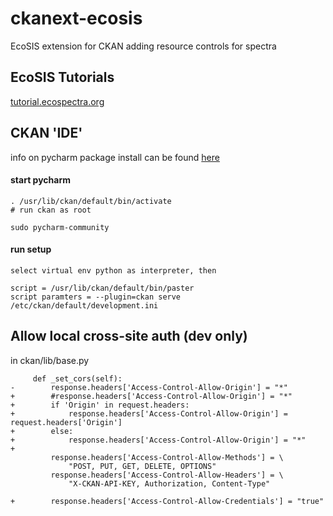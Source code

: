 ckanext-ecosis
============

EcoSIS extension for CKAN adding resource controls for spectra

## EcoSIS Tutorials

[tutorial.ecospectra.org](http://tutorial.ecospectra.org)

## CKAN 'IDE'

info on pycharm package install can be found [here](http://ubuntuhandbook.org/index.php/2015/07/install-pycharm-ubuntu-1404/http://ubuntuhandbook.org/index.php/2015/07/install-pycharm-ubuntu-1404/)

#### start pycharm
```
. /usr/lib/ckan/default/bin/activate
# run ckan as root

sudo pycharm-community
```

#### run setup
```
select virtual env python as interpreter, then

script = /usr/lib/ckan/default/bin/paster
script paramters = --plugin=ckan serve /etc/ckan/default/development.ini
```


## Allow local cross-site auth (dev only)
in ckan/lib/base.py
```
     def _set_cors(self):
-        response.headers['Access-Control-Allow-Origin'] = "*"
+        #response.headers['Access-Control-Allow-Origin'] = "*"
+        if 'Origin' in request.headers:
+            response.headers['Access-Control-Allow-Origin'] = request.headers['Origin']
+        else:
+            response.headers['Access-Control-Allow-Origin'] = "*"
+
         response.headers['Access-Control-Allow-Methods'] = \
             "POST, PUT, GET, DELETE, OPTIONS"
         response.headers['Access-Control-Allow-Headers'] = \
             "X-CKAN-API-KEY, Authorization, Content-Type"

+        response.headers['Access-Control-Allow-Credentials'] = "true"

```
